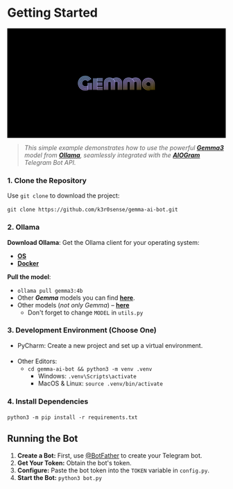 # Getting Started

<img src="GH.png" alt="Cover" align="center">

> _This simple example demonstrates how to use the powerful **[Gemma3](https://ollama.com/library/gemma3)** model from [**Ollama**](https://ollama.com/), seamlessly integrated with the [**AIOGram**](https://aiogram.dev/) Telegram Bot API._

### 1. Clone the Repository

Use `git clone` to download the project:

`git clone https://github.com/k3r0sense/gemma-ai-bot.git`

### 2. Ollama

**Download Ollama**: Get the Ollama client for your operating system:
- [**OS**]()
- [**Docker**]()

**Pull the model**: 
- `ollama pull gemma3:4b`
- Other **_Gemma_** models you can find **[here](https://ollama.com/library/gemma3)**.
- Other models (_not only Gemma_) – [**here**](https://ollama.com/library/)
  - Don't forget to change `MODEL` in `utils.py`

### 3. Development Environment (Choose One)

- PyCharm: Create a new project and set up a virtual environment.

####

- Other Editors:
  - `cd gemma-ai-bot && python3 -m venv .venv`
    - Windows: `.venv\Scripts\activate`
    - MacOS & Linux: `source .venv/bin/activate`

### 4. Install Dependencies

`python3 -m pip install -r requirements.txt`

## Running the Bot

1. **Create a Bot:** First, use [@BotFather]() to create your Telegram bot.
2. **Get Your Token:** Obtain the bot's token.
3. **Configure:** Paste the bot token into the `TOKEN` variable in `config.py`.
4. **Start the Bot:** `python3 bot.py`
